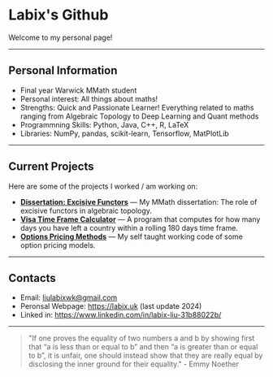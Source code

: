 # Labix's Github

Welcome to my personal page! 

---

## Personal Information

- Final year Warwick MMath student
- Personal interest: All things about maths!
- Strengths: Quick and Passionate Learner! Everything related to maths ranging from Algebraic Topology to Deep Learning and Quant methods
- Programmning Skills: Python, Java, C++, R, LaTeX
- Libraries: NumPy, pandas, scikit-learn, Tensorflow, MatPlotLib

---

## Current Projects

Here are some of the projects I worked / am working on:

- **[Dissertation: Excisive Functors](https://github.com/Labix-Liu/Latex/blob/main/Masters%20Dissertation/Report.pdf)** — My MMath dissertation: The role of excisive functors in algebraic topology.
- **[Visa Time Frame Calculator](https://github.com/Labix-Liu/Visa-Day-Limit-Calculator)** — A program that computes for how many days you have left a country within a rolling 180 days time frame. 
- **[Options Pricing Methods](https://github.com/Labix-Liu/Option-Pricing-Methods)** — My self taught working code of some option pricing models. 

---

## Contacts

- Email: liulabixwk@gmail.com
- Peronsal Webpage: https://labix.uk (last update 2024)
- Linked in: https://www.linkedin.com/in/labix-liu-31b88022b/

---

> "If one proves the equality of two numbers a and b by showing first that “a is less than or equal to b” and then “a is greater than or equal to b”, it is unfair, one should instead show that they are really equal by disclosing the inner ground for their equality." - Emmy Noether
